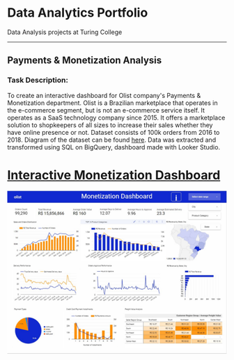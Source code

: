 # Data Analytics Portfolio
Data Analysis projects at Turing College

___________________________________________________________________________________

## Payments & Monetization Analysis

### Task Description:
To create an interactive dashboard for Olist company's Payments & Monetization department. Olist is a Brazilian marketplace that operates in the e-commerce segment, but is not an e-commerce service itself. It operates as a SaaS technology company since 2015. It offers a marketplace solution to shopkeepers of all sizes to increase their sales whether they have online presence or not. Dataset consists of 100k orders from 2016 to 2018. Diagram of the dataset can be found [here](https://github.com/AstaPrismontiene/Data_Analytics_Portfolio/blob/main/olist_diagram_of_dataset.png). 
Data was extracted and transformed using SQL on BigQuery, dashboard made with Looker Studio.

# [Interactive Monetization Dashboard](https://lookerstudio.google.com/reporting/9dc19e0d-139c-4bc2-972b-08b3a961c8f7/page/tEnnC/edit)

![](https://github.com/AstaPrismontiene/Data_Analytics_Portfolio/blob/main/monetization_dashboard.jpg)
